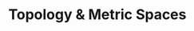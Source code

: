---
layout: toctree
title: Topology & Metric Spaces
permalink: /blog/maths/topo-metric/

enumerate_grand_children: true
---